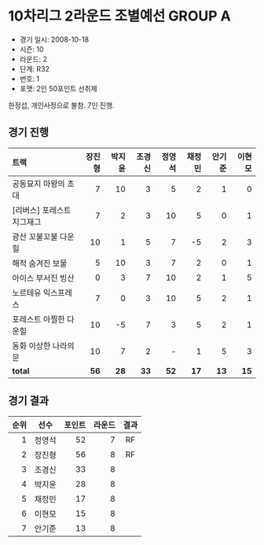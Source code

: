 # 10차리그 2라운드 조별예선 GROUP A

- 경기 일시: 2008-10-18
- 시즌: 10
- 라운드: 2
- 단계: R32
- 번호: 1
- 포맷: 2인 50포인트 선취제



한정섭, 개인사정으로 불참. 7인 진행.

## 경기 진행

| 트랙 | 장진형 | 박지윤 | 조경신 | 정영석 | 채정민 | 안기준 | 이현모 |
|:---|---:|---:|---:|---:|---:|---:|---:|
| 공동묘지 마왕의 초대 | 7 | 10 | 3 | 5 | 2 | 1 | 0 |
| [리버스] 포레스트 지그재그 | 7 | 2 | 3 | 10 | 5 | 0 | 1 |
| 광산 꼬불꼬불 다운힐 | 10 | 1 | 5 | 7 | -5 | 2 | 3 |
| 해적 숨겨진 보물 | 5 | 10 | 3 | 7 | 2 | 0 | 1 |
| 아이스 부서진 빙산 | 0 | 3 | 7 | 10 | 2 | 1 | 5 |
| 노르테유 익스프레스 | 7 | 0 | 3 | 10 | 5 | 2 | 1 |
| 포레스트 아찔한 다운힐 | 10 | -5 | 7 | 3 | 5 | 2 | 1 |
| 동화 이상한 나라의 문 | 10 | 7 | 2 | - | 1 | 5 | 3 |
| __total__ | __56__ | __28__ | __33__ | __52__ | __17__ | __13__ | __15__ |




## 경기 결과

| 순위 | 선수 | 포인트 | 라운드 | 결과 |
|---:|:---:|---:|---:|:---:|
| 1 | 정영석 | 52 | 7 | RF |
| 2 | 장진형 | 56 | 8 | RF |
| 3 | 조경신 | 33 | 8 |  |
| 4 | 박지윤 | 28 | 8 |  |
| 5 | 채정민 | 17 | 8 |  |
| 6 | 이현모 | 15 | 8 |  |
| 7 | 안기준 | 13 | 8 |  |

